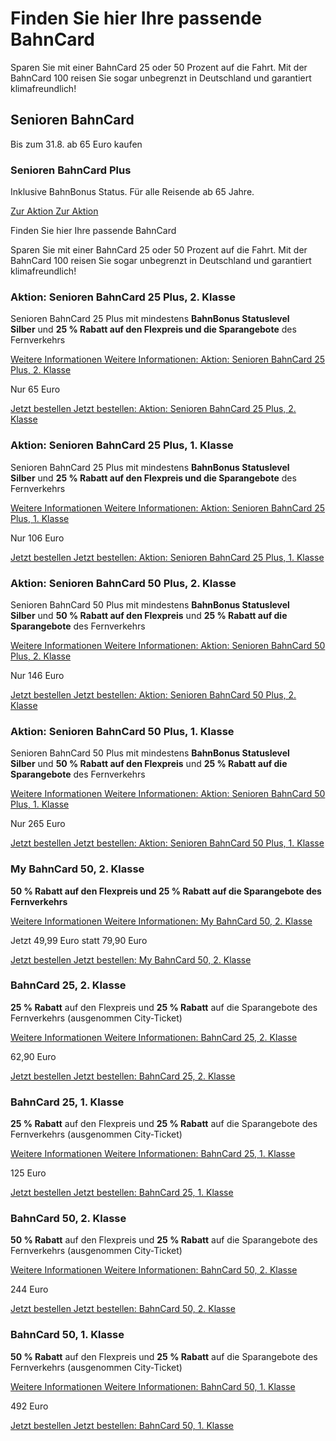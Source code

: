 Finden Sie hier Ihre passende BahnCard
==========

Sparen Sie mit einer BahnCard 25 oder 50 Prozent auf die Fahrt. Mit der BahnCard 100 reisen Sie sogar unbegrenzt in Deutschland und garantiert klimafreundlich!

Senioren BahnCard
----------

Bis zum 31.8. ab 65 Euro kaufen

### Senioren BahnCard Plus ###

Inklusive BahnBonus Status. Für alle Reisende ab 65 Jahre.

[Zur Aktion Zur Aktion](https://www.bahn.de/angebot/bahncard/senioren-bahncard/seniorenbcplus)

Finden Sie hier Ihre passende BahnCard

Sparen Sie mit einer BahnCard 25 oder 50 Prozent auf die Fahrt. Mit der BahnCard 100 reisen Sie sogar unbegrenzt in Deutschland und garantiert klimafreundlich!

### Aktion: Senioren BahnCard 25 Plus, 2. Klasse ###

 Senioren BahnCard 25 Plus mit mindestens **BahnBonus Statuslevel Silber** und **25 % Rabatt auf den Flexpreis und die Sparangebote** des Fernverkehrs

[Weitere Informationen Weitere Informationen: Aktion: Senioren BahnCard 25 Plus, 2. Klasse](https://www.bahn.de/angebot/bahncard/bahncard25/seniorenbahncardplus-2-klasse)

Nur 65 Euro

[Jetzt bestellen Jetzt bestellen: Aktion: Senioren BahnCard 25 Plus, 2. Klasse](https://www.bahn.de/buchung/katalog/BC/FVKBACI00001O234)

### Aktion: Senioren BahnCard 25 Plus, 1. Klasse ###

 Senioren BahnCard 25 Plus mit mindestens **BahnBonus Statuslevel Silber** und **25 % Rabatt auf den Flexpreis und die Sparangebote** des Fernverkehrs

[Weitere Informationen Weitere Informationen: Aktion: Senioren BahnCard 25 Plus, 1. Klasse](https://www.bahn.de/angebot/bahncard/bahncard25/seniorenbahncardplus-1-klasse)

Nur 106 Euro

[Jetzt bestellen Jetzt bestellen: Aktion: Senioren BahnCard 25 Plus, 1. Klasse](https://www.bahn.de/buchung/katalog/BC/FVKBACI00001O134)

### Aktion: Senioren BahnCard 50 Plus, 2. Klasse ###

 Senioren BahnCard 50 Plus mit mindestens **BahnBonus Statuslevel Silber** und **50 % Rabatt auf den Flexpreis** und **25 % Rabatt auf die Sparangebote** des Fernverkehrs

[Weitere Informationen Weitere Informationen: Aktion: Senioren BahnCard 50 Plus, 2. Klasse](https://www.bahn.de/angebot/bahncard/bahncard50/seniorenbahncardplus-2-klasse)

Nur 146 Euro

[Jetzt bestellen Jetzt bestellen: Aktion: Senioren BahnCard 50 Plus, 2. Klasse](https://www.bahn.de/buchung/katalog/BC/FVKBACI00001O235)

### Aktion: Senioren BahnCard 50 Plus, 1. Klasse ###

 Senioren BahnCard 50 Plus mit mindestens **BahnBonus Statuslevel Silber** und **50 % Rabatt auf den Flexpreis** und **25 % Rabatt auf die Sparangebote** des Fernverkehrs

[Weitere Informationen Weitere Informationen: Aktion: Senioren BahnCard 50 Plus, 1. Klasse](https://www.bahn.de/angebot/bahncard/bahncard50/seniorenbahncardplus-1-klasse)

Nur 265 Euro

[Jetzt bestellen Jetzt bestellen: Aktion: Senioren BahnCard 50 Plus, 1. Klasse](https://www.bahn.de/buchung/katalog/BC/FVKBACI00001O135)

### My BahnCard 50, 2. Klasse ###

**50 % Rabatt auf den Flexpreis und 25 % Rabatt auf die Sparangebote des Fernverkehrs**

[Weitere Informationen Weitere Informationen: My BahnCard 50, 2. Klasse](https://www.bahn.de/angebot/bahncard/bahncard50/mybahncard-2-klasse)

Jetzt 49,99 Euro statt 79,90 Euro

[Jetzt bestellen Jetzt bestellen: My BahnCard 50, 2. Klasse](https://www.bahn.de/buchung/katalog/BC/FVKBACI00001O212)

### BahnCard 25, 2. Klasse ###

**25 % Rabatt** auf den Flexpreis und **25 % Rabatt** auf die Sparangebote des Fernverkehrs (ausgenommen City-Ticket)

[Weitere Informationen Weitere Informationen: BahnCard 25, 2. Klasse](https://www.bahn.de/angebot/bahncard/bahncard25-2-klasse)

62,90 Euro

[Jetzt bestellen Jetzt bestellen: BahnCard 25, 2. Klasse](https://www.bahn.de/buchung/katalog/BC/FVKBACI00001O205)

### BahnCard 25, 1. Klasse ###

**25 % Rabatt** auf den Flexpreis und **25 % Rabatt** auf die Sparangebote des Fernverkehrs (ausgenommen City-Ticket)

[Weitere Informationen Weitere Informationen: BahnCard 25, 1. Klasse](https://www.bahn.de/angebot/bahncard/bahncard25-1-klasse)

125 Euro

[Jetzt bestellen Jetzt bestellen: BahnCard 25, 1. Klasse](https://www.bahn.de/buchung/katalog/BC/FVKBACI00001O105)

### BahnCard 50, 2. Klasse ###

**50 % Rabatt** auf den Flexpreis und **25 % Rabatt** auf die Sparangebote des Fernverkehrs (ausgenommen City-Ticket)

[Weitere Informationen Weitere Informationen: BahnCard 50, 2. Klasse](https://www.bahn.de/angebot/bahncard/bahncard50-2-klasse)

244 Euro

[Jetzt bestellen Jetzt bestellen: BahnCard 50, 2. Klasse](https://www.bahn.de/buchung/katalog/BC/FVKBACI00001O204)

### BahnCard 50, 1. Klasse ###

**50 % Rabatt** auf den Flexpreis und **25 % Rabatt** auf die Sparangebote des Fernverkehrs (ausgenommen City-Ticket)

[Weitere Informationen Weitere Informationen: BahnCard 50, 1. Klasse](https://www.bahn.de/angebot/bahncard/bahncard50-1-klasse)

492 Euro

[Jetzt bestellen Jetzt bestellen: BahnCard 50, 1. Klasse](https://www.bahn.de/buchung/katalog/BC/FVKBACI00001O104)

